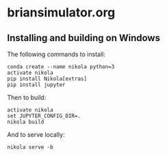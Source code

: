 # briansimulator.org

## Installing and building on Windows

The following commands to install:

    conda create --name nikola python=3
    activate nikola
    pip install Nikola[extras]
    pip install jupyter
    
Then to build:

    activate nikola
    set JUPYTER_CONFIG_DIR=.
    nikola build
    
And to serve locally:

    nikola serve -b